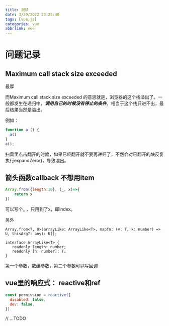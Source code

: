 ```yaml
---
title: 测试
date: 3/29/2022 23:25:40
tags: [vue,js]
categories: vue
abbrlink: vue
---
```


# 问题记录

## Maximum call stack size exceeded


最厚

而Maximum call stack size exceeded 的意思就是，浏览器的这个栈溢出了。一般都发生在递归中，***调用自己的时候没有停止的条件***。相当于这个栈只进不出，最后结果当然是溢出。

例如：

```js
function a () {
  a()
}
a();
```

扫雷里点击翻开的时候，如果已经翻开就不要再递归了，不然会对已翻开的块反复执行expandZero()，导致溢出。

## 箭头函数callback 不想用item

```js
Array.from({length:10}, (_, x)=>{
	return x
})
```

可以写个_ ，只用到了x，即index。

另外 

```tsx
Array.from<T, U>(arrayLike: ArrayLike<T>, mapfn: (v: T, k: number) => U, thisArg?: any): U[];

interface ArrayLike<T> {
   readonly length: number;
   readonly [n: number]: T;
}
```

第一个参数，数组参数，第二个参数可以写回调

## vue里的响应式： reactive和ref

```js
const permission = reactive({
  disabled: false,
  dev: false,
})
```

// ...TODO

